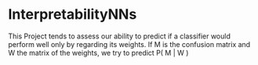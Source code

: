 # InterpretabilityNNs
This Project tends to assess our ability to predict if a classifier would perform well only by regarding its weights. If M is the confusion matrix and W the matrix of the weights, we try to predict P( M | W )
